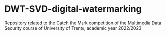 # DWT-SVD-digital-watermarking
Repository related to the Catch the Mark competition of the Multimedia Data Security course of University of Trento, academic year 2022/2023
